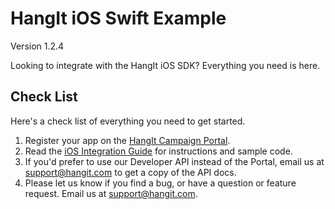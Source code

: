 HangIt iOS Swift Example
=========================
Version 1.2.4

Looking to integrate with the HangIt iOS SDK? Everything you need is here.

Check List
-------
Here's a check list of everything you need to get started.

 1. Register your app on the [HangIt Campaign Portal](http://portal.hangit.com/signup). 
 2. Read the [iOS Integration Guide](https://github.com/hangit/iOS_SDK/blob/master/iOS_Integration_Guide.md) for instructions and sample code. 
 3. If you'd prefer to use our Developer API instead of the Portal, email us at support@hangit.com to get a copy of the API docs. 
 4. Please let us know if you find a bug, or have a question or feature request. Email us at support@hangit.com.
